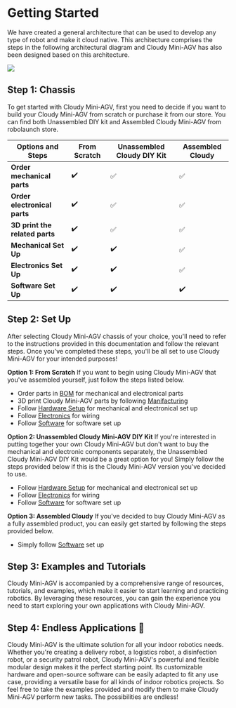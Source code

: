# Getting Started
We have created a general architecture that can be used to develop any type of robot and make it cloud native. This architecture comprises the steps in the following architectural diagram and Cloudy Mini-AGV has also been designed based on this architecture. 

![](https://raw.githubusercontent.com/robolaunch/cloudy/docs/docs/images/Architecture.png)

## Step 1: Chassis
To get started with Cloudy Mini-AGV, first you need to decide if you want to build your Cloudy Mini-AGV from scratch or purchase it from our store. You can find both Unassembled DIY kit and Assembled Cloudy Mini-AGV from robolaunch store.

| **Options and Steps** | **From Scratch** | **Unassembled Cloudy DIY Kit** | **Assembled Cloudy** |
| --- | --- | ----------- | --- |
| **Order mechanical parts** | :heavy_check_mark: | :white_check_mark:| :white_check_mark:|
| **Order electronical parts** | :heavy_check_mark: | :white_check_mark:| :white_check_mark:|
| **3D print the related parts**| :heavy_check_mark:| :white_check_mark:|:white_check_mark:|
| **Mechanical Set Up**| :heavy_check_mark:| :heavy_check_mark:| :white_check_mark:|
| **Electronics Set Up**| :heavy_check_mark:| :heavy_check_mark:| :white_check_mark:|
| **Software Set Up**| :heavy_check_mark:| :heavy_check_mark:| :heavy_check_mark:|

## Step 2: Set Up
After selecting Cloudy Mini-AGV chassis of your choice, you'll need to refer to the instructions provided in this documentation and follow the relevant steps. Once you've completed these steps, you'll be all set to use Cloudy Mini-AGV for your intended purposes!

**Option 1: From Scratch**
If you want to begin using Cloudy Mini-AGV that you've assembled yourself, just follow the steps listed below.

- Order parts in [BOM](/agv/mechanical/bomMechanical/) for mechanical and electronical parts
- 3D print Cloudy Mini-AGV parts by following [Manifacturing](/agv/mechanical/manifacturing/)
- Follow [Hardware Setup](HardwareSetup/assembly/) for mechanical and electronical set up
- Follow [Electronics](/agv/electronics/) for wiring
- Follow [Software](/agv/software/) for software set up

**Option 2: Unassembled Cloudy Mini-AGV DIY Kit**
If you're interested in putting together your own Cloudy Mini-AGV but don't want to buy the mechanical and electronic components separately, the Unassembled Cloudy Mini-AGV DIY Kit would be a great option for you! Simply follow the steps provided below if this is the Cloudy Mini-AGV version you've decided to use.

- Follow [Hardware Setup](HardwareSetup/assembly/) for mechanical and electronical set up
- Follow [Electronics](/agv/electronics/) for wiring
- Follow [Software](/agv/software/) for software set up

**Option 3: Assembled Cloudy**
If you've decided to buy Cloudy Mini-AGV as a fully assembled product, you can easily get started by following the steps provided below.

- Simply follow [Software](/agv/software/) set up

## Step 3: Examples and Tutorials
Cloudy Mini-AGV is accompanied by a comprehensive range of resources, tutorials, and examples, which make it easier to start learning and practicing robotics. By leveraging these resources, you can gain the experience you need to start exploring your own applications with Cloudy Mini-AGV.

## Step 4: Endless Applications :rocket:
Cloudy Mini-AGV is the ultimate solution for all your indoor robotics needs. Whether you're creating a delivery robot, a logistics robot, a disinfection robot, or a security patrol robot, Cloudy Mini-AGV's powerful and flexible modular design makes it the perfect starting point. Its customizable hardware and open-source software can be easily adapted to fit any use case, providing a versatile base for all kinds of indoor robotics projects. So feel free to take the examples provided and modify them to make Cloudy Mini-AGV perform new tasks. The possibilities are endless! 